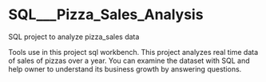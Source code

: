 # SQL___Pizza_Sales_Analysis

SQL project to analyze pizza_sales data

Tools use in this project sql workbench.
This project analyzes real time data of sales of pizzas over a year. You can examine the dataset with SQL and help owner to understand its business growth by answering questions.

